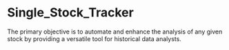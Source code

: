 # Single_Stock_Tracker
The primary objective is to automate and enhance the analysis of any given stock by providing a versatile tool for historical data analysts.
